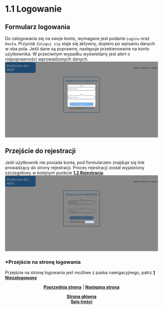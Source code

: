 # 1.1 Logowanie
## Formularz logowania
Do zalogowania się na swoje konto, wymagane jest podanie `Loginu` oraz `Hasła`. Przycisk `Zaloguj się` staje się aktywny, dopiero po wpisaniu danych w oba pola. Jeśli dane są poprawne, następuje przekierowanie na konto użytkownika. W przeciwnym wypadku wyświetlany jest alert o niepoprawności wprowadzonych danych.
![formularz](logowanie-formularz-walidacja.png)

## Przejście do rejestracji
Jeśli użytkownik nie posiada konta, pod formularzem znajduje się link prowadzący do strony rejestracji. Proces rejestracji został wyjaśniony szczegółowy w kolejnym punkcie **[1.2 Rejestracja](../1.2%20Rejestracja/README.md)**
![rejestracja](logowanie-przejscie-rejestracja.png)

### *Przejście na stronę logowania
Przejście na stronę logowania jest możliwe z paska nawigacyjnego, patrz **[1 Niezalogowany](../#pasek-nawigacyjny)**


<p align="center">
<a title="1 Niezalogowany" href="../README.md"><b>Poprzednia strona</b></a> 
| 
<a title="1.2 Rejestracja" href="../1.2 Rejestracja/README.md"><b>Następna strona</b></a> 
</p>

<p align="center">
<a title="Strona główna" href="../../../README.md"><b>Strona główna</b></a> 
<br>
<a title="Spis treści" href="../../README.md"><b>Spis treści</b></a> 
</p>